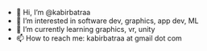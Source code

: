 - 👋 Hi, I’m @kabirbatraa
- 👀 I’m interested in software dev, graphics, app dev, ML
- 🌱 I’m currently learning graphics, vr, unity
- 📫 How to reach me: kabirbatraa at gmail dot com

<!---
kabirbatraa/kabirbatraa is a ✨ special ✨ repository because its `README.md` (this file) appears on your GitHub profile.
You can click the Preview link to take a look at your changes.
--->
